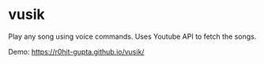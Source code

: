 # vusik
Play any song using voice commands. Uses Youtube API to fetch the songs.

Demo: https://r0hit-gupta.github.io/vusik/
